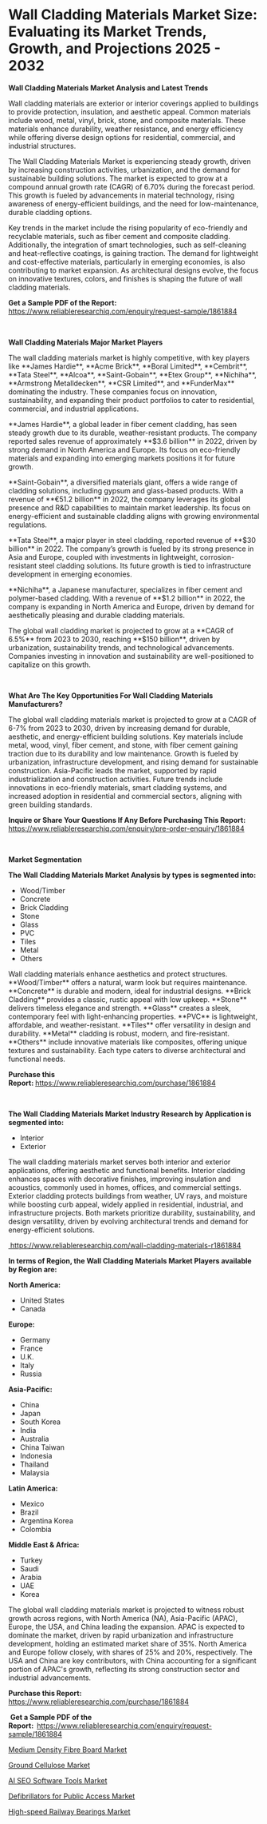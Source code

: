 <p><h1>Wall Cladding Materials Market Size: Evaluating its Market Trends, Growth, and Projections 2025 - 2032</h1></p><p><strong>Wall Cladding Materials Market Analysis and Latest Trends</strong></p>
<p><p>Wall cladding materials are exterior or interior coverings applied to buildings to provide protection, insulation, and aesthetic appeal. Common materials include wood, metal, vinyl, brick, stone, and composite materials. These materials enhance durability, weather resistance, and energy efficiency while offering diverse design options for residential, commercial, and industrial structures.</p><p>The Wall Cladding Materials Market is experiencing steady growth, driven by increasing construction activities, urbanization, and the demand for sustainable building solutions. The market is expected to grow at a compound annual growth rate (CAGR) of 6.70% during the forecast period. This growth is fueled by advancements in material technology, rising awareness of energy-efficient buildings, and the need for low-maintenance, durable cladding options.</p><p>Key trends in the market include the rising popularity of eco-friendly and recyclable materials, such as fiber cement and composite cladding. Additionally, the integration of smart technologies, such as self-cleaning and heat-reflective coatings, is gaining traction. The demand for lightweight and cost-effective materials, particularly in emerging economies, is also contributing to market expansion. As architectural designs evolve, the focus on innovative textures, colors, and finishes is shaping the future of wall cladding materials.</p></p>
<p><strong>Get a Sample PDF of the Report:&nbsp;</strong> <a href="https://www.reliableresearchiq.com/enquiry/request-sample/1861884?utm_campaign=1900&utm_medium=2&utm_source=Github&utm_content=ia&utm_term=24012025&utm_id=wall-cladding-materials">https://www.reliableresearchiq.com/enquiry/request-sample/1861884</a></p>
<p>&nbsp;</p>
<p><strong>Wall Cladding Materials Major Market Players</strong></p>
<p><p>The wall cladding materials market is highly competitive, with key players like **James Hardie**, **Acme Brick**, **Boral Limited**, **Cembrit**, **Tata Steel**, **Alcoa**, **Saint-Gobain**, **Etex Group**, **Nichiha**, **Armstrong Metalldecken**, **CSR Limited**, and **FunderMax** dominating the industry. These companies focus on innovation, sustainability, and expanding their product portfolios to cater to residential, commercial, and industrial applications.</p><p>**James Hardie**, a global leader in fiber cement cladding, has seen steady growth due to its durable, weather-resistant products. The company reported sales revenue of approximately **$3.6 billion** in 2022, driven by strong demand in North America and Europe. Its focus on eco-friendly materials and expanding into emerging markets positions it for future growth.</p><p>**Saint-Gobain**, a diversified materials giant, offers a wide range of cladding solutions, including gypsum and glass-based products. With a revenue of **€51.2 billion** in 2022, the company leverages its global presence and R&D capabilities to maintain market leadership. Its focus on energy-efficient and sustainable cladding aligns with growing environmental regulations.</p><p>**Tata Steel**, a major player in steel cladding, reported revenue of **$30 billion** in 2022. The company’s growth is fueled by its strong presence in Asia and Europe, coupled with investments in lightweight, corrosion-resistant steel cladding solutions. Its future growth is tied to infrastructure development in emerging economies.</p><p>**Nichiha**, a Japanese manufacturer, specializes in fiber cement and polymer-based cladding. With a revenue of **$1.2 billion** in 2022, the company is expanding in North America and Europe, driven by demand for aesthetically pleasing and durable cladding materials.</p><p>The global wall cladding market is projected to grow at a **CAGR of 6.5%** from 2023 to 2030, reaching **$150 billion**, driven by urbanization, sustainability trends, and technological advancements. Companies investing in innovation and sustainability are well-positioned to capitalize on this growth.</p></p>
<p>&nbsp;</p>
<p><strong>What Are The Key Opportunities For Wall Cladding Materials Manufacturers?</strong></p>
<p><p>The global wall cladding materials market is projected to grow at a CAGR of 6-7% from 2023 to 2030, driven by increasing demand for durable, aesthetic, and energy-efficient building solutions. Key materials include metal, wood, vinyl, fiber cement, and stone, with fiber cement gaining traction due to its durability and low maintenance. Growth is fueled by urbanization, infrastructure development, and rising demand for sustainable construction. Asia-Pacific leads the market, supported by rapid industrialization and construction activities. Future trends include innovations in eco-friendly materials, smart cladding systems, and increased adoption in residential and commercial sectors, aligning with green building standards.</p></p>
<p><strong>Inquire or Share Your Questions If Any Before Purchasing This Report:</strong> <a href="https://www.reliableresearchiq.com/enquiry/pre-order-enquiry/1861884?utm_campaign=1900&utm_medium=2&utm_source=Github&utm_content=ia&utm_term=24012025&utm_id=wall-cladding-materials">https://www.reliableresearchiq.com/enquiry/pre-order-enquiry/1861884</a></p>
<p>&nbsp;</p>
<p><strong>Market Segmentation</strong></p>
<p><strong>The Wall Cladding Materials Market Analysis by types is segmented into:</strong></p>
<p><ul><li>Wood/Timber</li><li>Concrete</li><li>Brick Cladding</li><li>Stone</li><li>Glass</li><li>PVC</li><li>Tiles</li><li>Metal</li><li>Others</li></ul></p>
<p><p>Wall cladding materials enhance aesthetics and protect structures. **Wood/Timber** offers a natural, warm look but requires maintenance. **Concrete** is durable and modern, ideal for industrial designs. **Brick Cladding** provides a classic, rustic appeal with low upkeep. **Stone** delivers timeless elegance and strength. **Glass** creates a sleek, contemporary feel with light-enhancing properties. **PVC** is lightweight, affordable, and weather-resistant. **Tiles** offer versatility in design and durability. **Metal** cladding is robust, modern, and fire-resistant. **Others** include innovative materials like composites, offering unique textures and sustainability. Each type caters to diverse architectural and functional needs.</p></p>
<p><strong>Purchase this Report:&nbsp;</strong><a href="https://www.reliableresearchiq.com/purchase/1861884?utm_campaign=1900&utm_medium=2&utm_source=Github&utm_content=ia&utm_term=24012025&utm_id=wall-cladding-materials">https://www.reliableresearchiq.com/purchase/1861884</a></p>
<p>&nbsp;</p>
<p><strong>The Wall Cladding Materials Market Industry Research by Application is segmented into:</strong></p>
<p><ul><li>Interior</li><li>Exterior</li></ul></p>
<p><p>The wall cladding materials market serves both interior and exterior applications, offering aesthetic and functional benefits. Interior cladding enhances spaces with decorative finishes, improving insulation and acoustics, commonly used in homes, offices, and commercial settings. Exterior cladding protects buildings from weather, UV rays, and moisture while boosting curb appeal, widely applied in residential, industrial, and infrastructure projects. Both markets prioritize durability, sustainability, and design versatility, driven by evolving architectural trends and demand for energy-efficient solutions.</p></p>
<p><a href="https://www.reliableresearchiq.com/wall-cladding-materials-r1861884?utm_campaign=1900&utm_medium=2&utm_source=Github&utm_content=ia&utm_term=24012025&utm_id=wall-cladding-materials">&nbsp;https://www.reliableresearchiq.com/wall-cladding-materials-r1861884</a></p>
<p><strong>In terms of Region, the Wall Cladding Materials Market Players available by Region are:</strong></p>
<p>
    <p> <strong> North America: </strong>
        <ul>
            <li>United States</li>
            <li>Canada</li>
        </ul>
        </p> 
    <p> <strong> Europe: </strong>
        <ul>
            <li>Germany</li>
            <li>France</li>
            <li>U.K.</li>
            <li>Italy</li>
            <li>Russia</li>
        </ul>
        </p> 
    <p> <strong> Asia-Pacific: </strong>
        <ul>
            <li>China</li>
            <li>Japan</li>
            <li>South Korea</li>
            <li>India</li>
            <li>Australia</li>
            <li>China Taiwan</li>
            <li>Indonesia</li>
            <li>Thailand</li>
            <li>Malaysia</li>
        </ul>
        </p> 
    <p> <strong> Latin America: </strong>
        <ul>
            <li>Mexico</li>
            <li>Brazil</li>
            <li>Argentina Korea</li>
            <li>Colombia</li>
        </ul>
        </p> 
    <p> <strong> Middle East & Africa: </strong>
        <ul>
            <li>Turkey</li>
            <li>Saudi</li>
            <li>Arabia</li>
            <li>UAE</li>
            <li>Korea</li>
        </ul>
    </p>
    </p>
<p><p>The global wall cladding materials market is projected to witness robust growth across regions, with North America (NA), Asia-Pacific (APAC), Europe, the USA, and China leading the expansion. APAC is expected to dominate the market, driven by rapid urbanization and infrastructure development, holding an estimated market share of 35%. North America and Europe follow closely, with shares of 25% and 20%, respectively. The USA and China are key contributors, with China accounting for a significant portion of APAC's growth, reflecting its strong construction sector and industrial advancements.</p></p>
<p><strong>Purchase this Report: </strong><a href="https://www.reliableresearchiq.com/purchase/1861884?utm_campaign=1900&utm_medium=2&utm_source=Github&utm_content=ia&utm_term=24012025&utm_id=wall-cladding-materials">https://www.reliableresearchiq.com/purchase/1861884</a></p>
<p>&nbsp;<strong>Get a Sample PDF of the Report:&nbsp;&nbsp;</strong><a href="https://www.reliableresearchiq.com/enquiry/request-sample/1861884?utm_campaign=1900&utm_medium=2&utm_source=Github&utm_content=ia&utm_term=24012025&utm_id=wall-cladding-materials">https://www.reliableresearchiq.com/enquiry/request-sample/1861884</a></p>
<p><strong></strong></p>
<p><p><a href="https://github.com/bholdsfofie/Market-Research-Report-List-1/blob/main/medium-density-fibre-board-market.md?utm_campaign=1900&utm_medium=2&utm_source=Github&utm_content=ia&utm_term=24012025&utm_id=wall-cladding-materials">Medium Density Fibre Board Market</a></p><p><a href="https://github.com/soufframalvina2001/Market-Research-Report-List-1/blob/main/ground-cellulose-market.md?utm_campaign=1900&utm_medium=2&utm_source=Github&utm_content=ia&utm_term=24012025&utm_id=wall-cladding-materials">Ground Cellulose Market</a></p><p><a href="https://www.linkedin.com/pulse/regulatory-insights-ai-seo-software-tools-market-2025-2032-policies-rfyhf?utm_campaign=1900&utm_medium=2&utm_source=Github&utm_content=ia&utm_term=24012025&utm_id=wall-cladding-materials">AI SEO Software Tools Market</a></p><p><a href="https://www.linkedin.com/pulse/exploring-growth-opportunities-defibrillators-public-kwarf?utm_campaign=1900&utm_medium=2&utm_source=Github&utm_content=ia&utm_term=24012025&utm_id=wall-cladding-materials">Defibrillators for Public Access Market</a></p><p><a href="https://www.linkedin.com/pulse/high-speed-railway-bearings-market-insights-include-historical-h9wof?utm_campaign=1900&utm_medium=2&utm_source=Github&utm_content=ia&utm_term=24012025&utm_id=wall-cladding-materials">High-speed Railway Bearings Market</a></p></p>